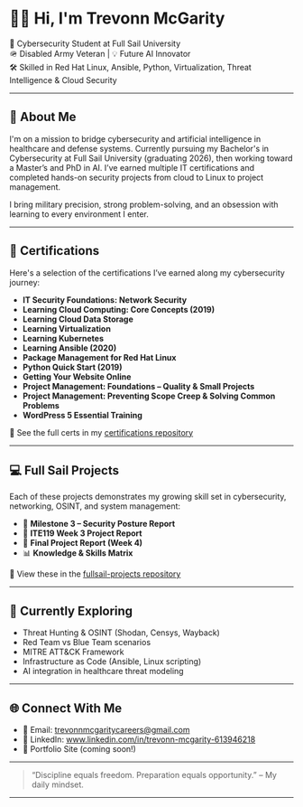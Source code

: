 # 👋🏾 Hi, I'm Trevonn McGarity

🔐 Cybersecurity Student at Full Sail University  
🪖 Disabled Army Veteran | 💡 Future AI Innovator  
🛠️ Skilled in Red Hat Linux, Ansible, Python, Virtualization, Threat Intelligence & Cloud Security

---

## 🧠 About Me
I'm on a mission to bridge cybersecurity and artificial intelligence in healthcare and defense systems. Currently pursuing my Bachelor's in Cybersecurity at Full Sail University (graduating 2026), then working toward a Master’s and PhD in AI. I’ve earned multiple IT certifications and completed hands-on security projects from cloud to Linux to project management.

I bring military precision, strong problem-solving, and an obsession with learning to every environment I enter.

---

## 📜 Certifications
Here's a selection of the certifications I’ve earned along my cybersecurity journey:

- **IT Security Foundations: Network Security**
- **Learning Cloud Computing: Core Concepts (2019)**
- **Learning Cloud Data Storage**
- **Learning Virtualization**
- **Learning Kubernetes**
- **Learning Ansible (2020)**
- **Package Management for Red Hat Linux**
- **Python Quick Start (2019)**
- **Getting Your Website Online**
- **Project Management: Foundations – Quality & Small Projects**
- **Project Management: Preventing Scope Creep & Solving Common Problems**
- **WordPress 5 Essential Training**

📁 See the full certs in my [certifications repository](https://github.com/YOUR-USERNAME/certifications)

---

## 💻 Full Sail Projects
Each of these projects demonstrates my growing skill set in cybersecurity, networking, OSINT, and system management:

- 🔐 **Milestone 3 – Security Posture Report**
- 🧰 **ITE119 Week 3 Project Report**
- 🧠 **Final Project Report (Week 4)**
- 📊 **Knowledge & Skills Matrix**

📁 View these in the [fullsail-projects repository](https://github.com/YOUR-USERNAME/fullsail-projects)

---

## 🔭 Currently Exploring
- Threat Hunting & OSINT (Shodan, Censys, Wayback)
- Red Team vs Blue Team scenarios
- MITRE ATT&CK Framework
- Infrastructure as Code (Ansible, Linux scripting)
- AI integration in healthcare threat modeling

---

## 🌐 Connect With Me
- 📧 Email: trevonnmcgaritycareers@gmail.com
- 💼 LinkedIn: www.linkedin.com/in/trevonn-mcgarity-613946218
- 🧠 Portfolio Site (coming soon!)

---

> “Discipline equals freedom. Preparation equals opportunity.” – My daily mindset.

---
